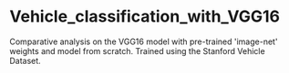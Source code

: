 # Vehicle_classification_with_VGG16
Comparative analysis on the VGG16 model with pre-trained 'image-net' weights and model from scratch. Trained using the Stanford Vehicle Dataset. 
